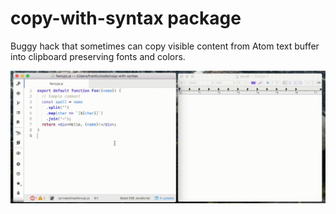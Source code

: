 # copy-with-syntax package

Buggy hack that sometimes can copy visible content from Atom text buffer into clipboard preserving fonts and colors.

![Demo](.github/demo.gif)
